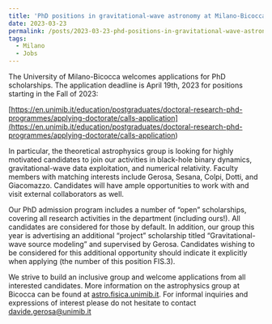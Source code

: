 ```yaml
---
title: 'PhD positions in gravitational-wave astronomy at Milano-Bicocca'
date: 2023-03-23
permalink: /posts/2023-03-23-phd-positions-in-gravitational-wave-astronomy-at-milano-bicocca
tags:
  - Milano
  - Jobs
---
```


The University of Milano-Bicocca welcomes applications for PhD scholarships. The application deadline is April 19th, 2023 for positions starting in the Fall of 2023:

[https://en.unimib.it/education/postgraduates/doctoral-research-phd-programmes/applying-doctorate/calls-application](<https://en.unimib.it/education/postgraduates/doctoral-research-phd-programmes/applying-doctorate/calls-application>)

In particular, the theoretical astrophysics group is looking for highly motivated candidates to join our activities in black-hole binary dynamics, gravitational-wave data exploitation, and numerical relativity. Faculty members with matching interests include Gerosa, Sesana, Colpi, Dotti, and Giacomazzo. Candidates will have ample opportunities to work with and visit external collaborators as well.

Our PhD admission program includes a number of “open” scholarships, covering all research activities in the department (including ours!). All candidates are considered for those by default. In addition, our group this year is advertising an additional “project” scholarship titled “Gravitational-wave source modeling” and supervised by Gerosa. Candidates wishing to be considered for this additional opportunity should indicate it explicitly when applying (the number of this position FIS.3).

We strive to build an inclusive group and welcome applications from all interested candidates. More information on the astrophysics group at Bicocca can be found at [astro.fisica.unimib.it](<https://astro.fisica.unimib.it/>). For informal inquiries and expressions of interest please do not hesitate to contact [davide.gerosa@unimib.it](<mailto:davide.gerosa@unimib.it>)

